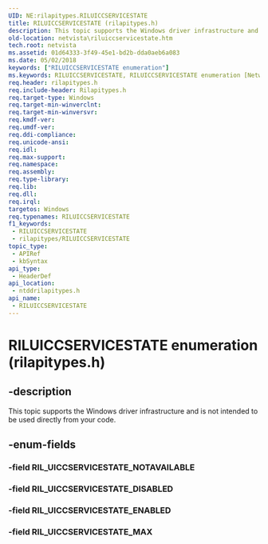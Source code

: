```yaml
---
UID: NE:rilapitypes.RILUICCSERVICESTATE
title: RILUICCSERVICESTATE (rilapitypes.h)
description: This topic supports the Windows driver infrastructure and is not intended to be used directly from your code.
old-location: netvista\riluiccservicestate.htm
tech.root: netvista
ms.assetid: 01d64333-3f49-45e1-bd2b-dda0aeb6a083
ms.date: 05/02/2018
keywords: ["RILUICCSERVICESTATE enumeration"]
ms.keywords: RILUICCSERVICESTATE, RILUICCSERVICESTATE enumeration [Network Drivers Starting with Windows Vista], RIL_UICCSERVICESTATE_DISABLED, RIL_UICCSERVICESTATE_ENABLED, RIL_UICCSERVICESTATE_MAX, netvista.riluiccservicestate, ntddrilapitypes/RILUICCSERVICESTATE, ntddrilapitypes/RIL_UICCSERVICESTATE_DISABLED, ntddrilapitypes/RIL_UICCSERVICESTATE_ENABLED, ntddrilapitypes/RIL_UICCSERVICESTATE_MAX
req.header: rilapitypes.h
req.include-header: Rilapitypes.h
req.target-type: Windows
req.target-min-winverclnt: 
req.target-min-winversvr: 
req.kmdf-ver: 
req.umdf-ver: 
req.ddi-compliance: 
req.unicode-ansi: 
req.idl: 
req.max-support: 
req.namespace: 
req.assembly: 
req.type-library: 
req.lib: 
req.dll: 
req.irql: 
targetos: Windows
req.typenames: RILUICCSERVICESTATE
f1_keywords:
 - RILUICCSERVICESTATE
 - rilapitypes/RILUICCSERVICESTATE
topic_type:
 - APIRef
 - kbSyntax
api_type:
 - HeaderDef
api_location:
 - ntddrilapitypes.h
api_name:
 - RILUICCSERVICESTATE
---
```


# RILUICCSERVICESTATE enumeration (rilapitypes.h)


## -description

This topic supports the Windows driver infrastructure and is not intended to be used directly from your code.

## -enum-fields

### -field RIL_UICCSERVICESTATE_NOTAVAILABLE

### -field RIL_UICCSERVICESTATE_DISABLED

### -field RIL_UICCSERVICESTATE_ENABLED

### -field RIL_UICCSERVICESTATE_MAX

